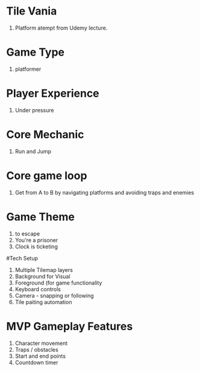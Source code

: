 # Tile Vania

1. Platform atempt from Udemy lecture. 

# Game Type

1. platformer

# Player Experience

1. Under pressure

# Core Mechanic

1. Run and Jump

# Core game loop

1. Get from A to B by navigating platforms and avoiding traps and enemies

# Game Theme

1. to escape
2. You're a prisoner
3. Clock is ticketing 

#Tech Setup

1. Multiple Tilemap layers
2. Background for Visual
3. Foreground (for game functionality
4. Keyboard controls
5. Camera - snapping or following
6. Tile paiting automation

# MVP Gameplay Features

1. Character movement
2. Traps / obstacles
3. Start and end points
4. Countdown timer